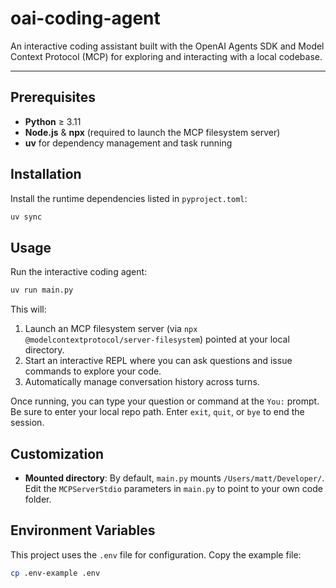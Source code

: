# oai-coding-agent

An interactive coding assistant built with the OpenAI Agents SDK and Model Context Protocol (MCP) for exploring and interacting with a local codebase.

---

## Prerequisites

- **Python** ≥ 3.11
- **Node.js** & **npx** (required to launch the MCP filesystem server)
- **uv** for dependency management and task running

## Installation

Install the runtime dependencies listed in `pyproject.toml`:

```bash
uv sync
```

## Usage

Run the interactive coding agent:

```bash
uv run main.py
```

This will:

1. Launch an MCP filesystem server (via `npx @modelcontextprotocol/server-filesystem`) pointed at your local directory.
2. Start an interactive REPL where you can ask questions and issue commands to explore your code.
3. Automatically manage conversation history across turns.

Once running, you can type your question or command at the `You:` prompt. Be sure to enter your local repo path. Enter `exit`, `quit`, or `bye` to end the session.

## Customization

- **Mounted directory**: By default, `main.py` mounts `/Users/matt/Developer/`. Edit the `MCPServerStdio` parameters in `main.py` to point to your own code folder.

## Environment Variables

This project uses the `.env` file for configuration. Copy the example file:

```bash
cp .env-example .env
```
